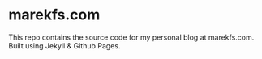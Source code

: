 # marekfs.com

This repo contains the source code for my personal blog at marekfs.com. Built using Jekyll & Github Pages.
